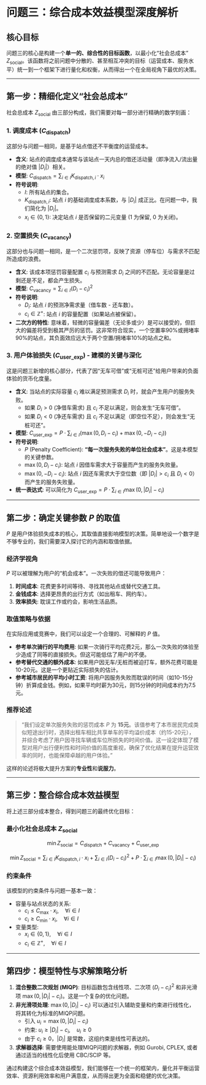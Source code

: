 # 问题三：综合成本效益模型深度解析

## 核心目标

问题三的核心是构建一个**单一的、综合性的目标函数**，以最小化“社会总成本” $Z_{\text{social}}$。该函数将之前问题中分散的、甚至相互冲突的目标（运营成本、服务水平）统一到一个框架下进行量化和权衡，从而得出一个在全局视角下最优的决策。

---

## 第一步：精细化定义“社会总成本”

社会总成本 $Z_{\text{social}}$ 由三部分构成，我们需要对每一部分进行精确的数学刻画：

### 1. 调度成本 ($C_{\text{dispatch}}$)

这部分与问题一相同，是基于站点借还不平衡度的运营成本。
- **含义**: 站点的调度成本通常与该站点一天内总的借还活动量（即净流入/流出量的绝对值 $|D_i|$）相关。
- **模型**: $C_{\text{dispatch}} = \sum_{i \in I} K_{\text{dispatch},i} \cdot x_i$
- **符号说明**:
  - $I$: 所有站点的集合。
  - $K_{\text{dispatch},i}$: 站点 $i$ 的基础调度成本系数，与 $|D_i|$ 成正比。在问题一中，我们简化为 $|D_i|$。
  - $x_i \in \{0, 1\}$: 决定站点 $i$ 是否保留的二元变量 ($1$ 为保留, $0$ 为关闭)。

### 2. 空置损失 ($C_{\text{vacancy}}$)

这部分也与问题一相同，是一个二次惩罚项，反映了资源（停车位）与需求不匹配所造成的浪费。
- **含义**: 该成本项惩罚容量配置 $c_i$ 与预测需求 $D_i$ 之间的不匹配。无论容量是过剩还是不足，都会产生损失。
- **模型**: $C_{\text{vacancy}} = \sum_{i \in I} (D_i - c_i)^2$
- **符号说明**:
  - $D_i$: 站点 $i$ 的预测净需求量（借车数 - 还车数）。
  - $c_i \in \mathbb{Z}^+$: 站点 $i$ 的容量配置（如果站点被保留）。
- **二次方的特性**: 意味着，轻微的容量偏差（无论多或少）是可以接受的，但巨大的偏差将受到极其严厉的惩罚。这非常符合现实，一个空置率90%或拥堵率90%的站点，其负面效应远大于两个空置/拥堵率10%的站点之和。

### 3. 用户体验损失 ($C_{\text{user\_exp}}$) - 建模的关键与深化

这是问题三新增的核心部分，代表了因“无车可借”或“无桩可还”给用户带来的负面体验的货币化度量。
- **含义**: 当站点的实际容量 $c_i$ 难以满足预测需求 $D_i$ 时，就会产生用户的服务失败。
  - 如果 $D_i > 0$ (净借车需求) 且 $c_i$ 不足以满足，则会发生“无车可借”。
  - 如果 $D_i < 0$ (净还车需求) 且 $c_i$ 不足以满足（即空位不足），则会发生“无桩可还”。
- **模型**: $C_{\text{user\_exp}} = P \cdot \sum_{i \in I} (\max(0, D_i - c_i) + \max(0, -D_i - c_i))$
- **符号说明**:
  - $P$ (Penalty Coefficient): **“每一次服务失败的单位社会成本”**。这是本模型的关键参数。
  - $\max(0, D_i - c_i)$: 站点 $i$ 因借车需求大于容量而产生的服务失败量。
  - $\max(0, -D_i - c_i)$: 站点 $i$ 因还车需求大于空位数（即 $|D_i| > c_i$ 且 $D_i < 0$）而产生的服务失败量。
- **统一表达式**: 可以简化为 $C_{\text{user\_exp}} = P \cdot \sum_{i \in I} \max(0, |D_i| - c_i)$

---

## 第二步：确定关键参数 $P$ 的取值

$P$ 是用户体验损失成本的核心，其取值直接影响模型的决策。简单地设一个数字是不够专业的，我们需要深入探讨它的内涵和取值依据。

### 经济学视角

$P$ 可以被理解为用户的“机会成本”。一次失败的借还可能导致用户：

1.  **时间成本**: 花费更多时间等待、寻找其他站点或替代交通工具。
2.  **金钱成本**: 选择更昂贵的出行方式（如出租车、网约车）。
3.  **效率损失**: 耽误工作或约会，影响生活品质。

### 取值策略与依据

在实际应用或竞赛中，我们可以设定一个合理的、可解释的 $P$ 值。

- **参考单次骑行的平均费用**: 如果一次骑行平均花费2元，那么一次失败的体验至少造成了同等的直接损失。但这可能低估了用户的不便。
- **参考替代交通的额外成本**: 如果用户因无车/无桩而被迫打车，额外花费可能是10-20元。这是一个更贴近实际损失的估计。
- **参考城市居民的平均小时工资**: 将用户因服务失败而耽误的时间（如10-15分钟）折算成金钱。例如，如果平均时薪为30元，则15分钟的时间成本约为7.5元。

### 推荐论述

> “我们设定单次服务失败的惩罚成本 $P$ 为 **15元**。该值参考了本市居民完成类似短途出行时，选择出租车相比共享单车的平均溢价成本（约15-20元），并综合考虑了用户因寻找车辆或车位所损失的时间价值。这一设定体现了模型对用户出行便利性和时间价值的高度重视，确保了优化结果在提升运营效率的同时，也能保障卓越的用户体验。”

这样的论述将极大提升方案的**专业性**和**说服力**。

---

## 第三步：整合综合成本效益模型

将上述三部分成本整合，得到问题三的最终优化目标：

### 最小化社会总成本 $Z_{\text{social}}$

$$
\min Z_{\text{social}} = C_{\text{dispatch}} + C_{\text{vacancy}} + C_{\text{user\_exp}}
$$

$$
\min Z_{\text{social}} = \sum_{i \in I} K_{\text{dispatch},i} \cdot x_i + \sum_{i \in I} (D_i - c_i)^2 + P \cdot \sum_{i \in I} \max(0, |D_i| - c_i)
$$

### 约束条件

该模型的约束条件与问题一基本一致：

- 容量与站点状态的关系:
  - $c_i \leq C_{\text{max}} \cdot x_i, \quad \forall i \in I$
  - $c_i \geq C_{\text{min}} \cdot x_i, \quad \forall i \in I$
- 变量类型:
  - $x_i \in \{0, 1\}, \quad \forall i \in I$
  - $c_i \in \mathbb{Z}^+, \quad \forall i \in I$

---

## 第四步：模型特性与求解策略分析

1.  **混合整数二次规划 (MIQP)**: 目标函数包含线性项、二次项 $(D_i - c_i)^2$ 和非光滑项 $\max(0, |D_i| - c_i)$。这是一个复杂的优化问题。
2.  **非光滑项处理**: $\max(0, |D_i| - c_i)$ 可以通过引入辅助变量和约束进行线性化，将其转化为标准的MIQP问题。
    - 引入 $u_i = \max(0, |D_i| - c_i)$
    - 约束: $u_i \geq |D_i| - c_i, \quad u_i \geq 0$
    - 由于 $c_i \geq 0$，$|D_i|$ 是常数，这组约束是线性可表达的。
3.  **求解器选择**: 需要使用能处理MIQP问题的求解器，例如 Gurobi, CPLEX, 或者通过适当的线性化后使用 CBC/SCIP 等。

通过构建这个综合成本效益模型，我们能够在一个统一的框架内，量化并平衡运营效率、资源利用效率和用户满意度，从而得出更为全面和稳健的优化决策。